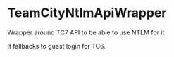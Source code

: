 TeamCityNtlmApiWrapper
======================

Wrapper around TC7 API to be able to use NTLM for it

It fallbacks to guest login for TC6.

